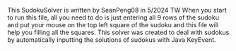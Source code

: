 This SudokuSolver is written by SeanPeng08 in 5/2024 TW
When you start to run this file, all you need to do is just entering all 9 rows of the sudoku and put your mouse on the top left square of the sudoku and this file will help you filling all the squares.
This solver was created to deal with sudokus by automatically inputting the solutions of sudokus with Java KeyEvent.
